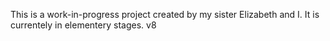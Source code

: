This is a work-in-progress project created by my sister Elizabeth and I. It is currentely in elementery stages. v8
